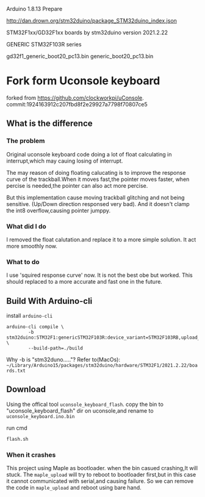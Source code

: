 Arduino 1.8.13
Prepare

http://dan.drown.org/stm32duino/package_STM32duino_index.json

STM32F1xx/GD32F1xx boards 
by stm32duino version 2021.2.22

  GENERIC STM32F103R series

  gd32f1_generic_boot20_pc13.bin
  generic_boot20_pc13.bin
# Fork form Uconsole keyboard
forked from https://github.com/clockworkpi/uConsole.
commit:1924163912c207fbd8f2e29927a7798f70807ce5

## What is the difference
### The problem
Original uconsole keyboard code doing a lot of float calculating 
in interrupt,which may cauing losing of interrupt.

The may reason of doing floating calucating is to improve the response
curve of the trackball.When it moves fast,the pointer moves faster,
when percise is needed,the pointer can also act more percise.

But this implementation cause moving trackball glitching and not being sensitive.
(Up/Down direction responsed very bad).
And it doesn't clamp the int8 overflow,causing pointer jumppy.

### What did I do
I removed the float calutation.and replace it to a more simple solution.
It act more smoothly now.

### What to do
I use 'squired response curve' now.
It is not the best obe but worked.
This should replaced to a more accurate and fast one in the future.

## Build With Arduino-cli
install `arduino-cli`
```
arduino-cli compile \
		-b stm32duino:STM32F1:genericSTM32F103R:device_variant=STM32F103RB,upload_method=DFUUploadMethod,cpu_speed=speed_48mhz \
		--build-path=./build
```

Why -b is "stm32duno....."?
Refer to(MacOs):
`~/Library/Arduino15/packages/stm32duino/hardware/STM32F1/2021.2.22/boards.txt`

## Download
Using the offical tool `uconsole_keyboard_flash`.
copy the bin to "uconsole_keyboard_flash" dir on uconsole,and rename to 
`uconsole_keyboard.ino.bin`

run cmd
```bash
flash.sh
```

### When it crashes
This project using Maple as bootloader.
when the bin casued crashing,It will stuck.
The `maple_upload` will try to reboot to bootloader first,but in this case it cannot communicated with serial,and causing failure.
So we can remove the code in `maple_upload` and reboot using bare hand.